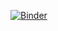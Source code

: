[![Binder](https://mybinder.org/badge_logo.svg)](https://mybinder.org/v2/gh/marcusgmueller/fallzahlberechnung/HEAD?urlpath=%2Fdoc%2Ftree%2Ffallzahl.ipynb)
